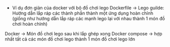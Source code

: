 - Ví dụ đơn giản của docker với bộ đồ chơi lego
Dockerfile -> Lego guilde: Hướng dẫn lắp ráp các thành phần thành một ứng dụng hoàn chỉnh (giống như hướng dẫn lắp ráp các mạnh lego lại với nhau thành 1 món đồ chơi hoàn chỉnh)

Docker -> Món đồ chơi lego sau khi lắp ghép xong
Docker compose -> hợp nhất tất cả các món đồ chơi lego thành 1 món đồ chơi lego lớn